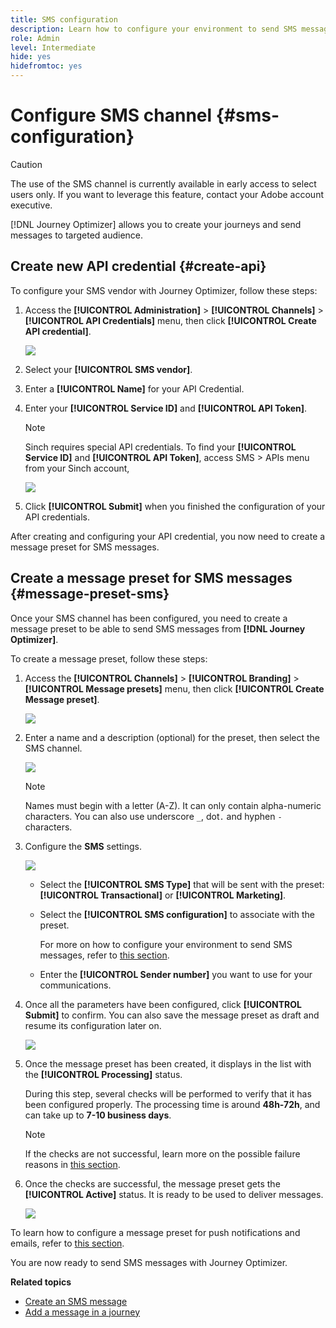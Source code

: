 ```yaml
---
title: SMS configuration
description: Learn how to configure your environment to send SMS messages with Journey Optimizer
role: Admin
level: Intermediate
hide: yes
hidefromtoc: yes
---
```

# Configure SMS channel {#sms-configuration}

>[!CAUTION]
>
> The use of the SMS channel is currently available in early access to select users only. If you want to leverage this feature, contact your Adobe account executive.

[!DNL Journey Optimizer] allows you to create your journeys and send messages to targeted audience. 

## Create new API credential {#create-api}

To configure your SMS vendor with Journey Optimizer, follow these steps:

1. Access the **[!UICONTROL Administration]** > **[!UICONTROL Channels]** > **[!UICONTROL API Credentials]** menu, then click **[!UICONTROL Create API credential]**.

    ![](../assets/sms_4.png)

1. Select your **[!UICONTROL SMS vendor]**.

1. Enter a **[!UICONTROL Name]** for your API Credential.

1. Enter your **[!UICONTROL Service ID]** and **[!UICONTROL API Token]**. 

    >[!NOTE]
    >
    > Sinch requires special API credentials. To find your **[!UICONTROL Service ID]** and **[!UICONTROL API Token]**, access SMS > APIs menu from your Sinch account, 

    ![](../assets/sms_5.png)

1. Click **[!UICONTROL Submit]** when you finished the configuration of your API credentials.

After creating and configuring your API credential, you now need to create a message preset for SMS messages.

## Create a message preset for SMS messages {#message-preset-sms}

Once your SMS channel has been configured, you need to create a message preset to be able to send SMS messages from **[!DNL Journey Optimizer]**.

To create a message preset, follow these steps:

1. Access the **[!UICONTROL Channels]** > **[!UICONTROL Branding]** > **[!UICONTROL Message presets]** menu, then click **[!UICONTROL Create Message preset]**.

    ![](../assets/preset-create.png)

1. Enter a name and a description (optional) for the preset, then select the SMS channel.

    ![](../assets/preset-general.png)

    >[!NOTE]
    >
    > Names must begin with a letter (A-Z). It can only contain alpha-numeric characters. You can also use underscore `_`, dot`.` and hyphen `-` characters.

1. Configure the **SMS** settings.

     ![](../assets/preset-sms.png)

    * Select the **[!UICONTROL SMS Type]** that will be sent with the preset: **[!UICONTROL Transactional]** or **[!UICONTROL Marketing]**.
    
    * Select the **[!UICONTROL SMS configuration]** to associate with the preset.
        
      For more on how to configure your environment to send SMS messages, refer to [this section](sms-configuration.md).

    * Enter the **[!UICONTROL Sender number]** ​you want to use for your communications.

1. Once all the parameters have been configured, click **[!UICONTROL Submit]** to confirm. You can also save the message preset as draft and resume its configuration later on.

    ![](../assets/preset-submit.png)

1. Once the message preset has been created, it displays in the list with the **[!UICONTROL Processing]** status.

    During this step, several checks will be performed to verify that it has been configured properly. The processing time is around **48h-72h**, and can take up to **7-10 business days**.

    >[!NOTE]
    >
    >If the checks are not successful, learn more on the possible failure reasons in [this section](#monitor-message-presets).  

1. Once the checks are successful, the message preset gets the **[!UICONTROL Active]** status. It is ready to be used to deliver messages.

    ![](../assets/preset-active.png)

To learn how to configure a message preset for push notifications and emails, refer to [this section](message-presets.md).

You are now ready to send SMS messages with Journey Optimizer.

**Related topics**

* [Create an SMS message](../create-sms.md)
* [Add a message in a journey](../building-journeys/journeys-message.md)
